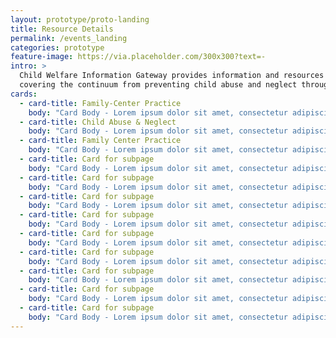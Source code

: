 ```yaml
---
layout: prototype/proto-landing
title: Resource Details
permalink: /events_landing
categories: prototype
feature-image: https://via.placeholder.com/300x300?text=-
intro: >
  Child Welfare Information Gateway provides information and resources on a wide range of child welfare topics,
  covering the continuum from preventing child abuse and neglect through adoption. To support professionals working with children and families involved with child welfare, we offer current information, research, statistics, best practices, and other materials on the topics listed below.
cards:
  - card-title: Family-Center Practice
    body: "Card Body - Lorem ipsum dolor sit amet, consectetur adipiscing elit, sed do eiusmod tempor incididunt ut labore et dolore magna aliqua. "
  - card-title: Child Abuse & Neglect
    body: "Card Body - Lorem ipsum dolor sit amet, consectetur adipiscing elit, sed do eiusmod tempor incididunt ut labore et dolore magna aliqua. "
  - card-title: Family Center Practice
    body: "Card Body - Lorem ipsum dolor sit amet, consectetur adipiscing elit, sed do eiusmod tempor incididunt ut labore et dolore magna aliqua. "
  - card-title: Card for subpage
    body: "Card Body - Lorem ipsum dolor sit amet, consectetur adipiscing elit, sed do eiusmod tempor incididunt ut labore et dolore magna aliqua. "
  - card-title: Card for subpage
    body: "Card Body - Lorem ipsum dolor sit amet, consectetur adipiscing elit, sed do eiusmod tempor incididunt ut labore et dolore magna aliqua. "
  - card-title: Card for subpage
    body: "Card Body - Lorem ipsum dolor sit amet, consectetur adipiscing elit, sed do eiusmod tempor incididunt ut labore et dolore magna aliqua. "
  - card-title: Card for subpage
    body: "Card Body - Lorem ipsum dolor sit amet, consectetur adipiscing elit, sed do eiusmod tempor incididunt ut labore et dolore magna aliqua. "
  - card-title: Card for subpage
    body: "Card Body - Lorem ipsum dolor sit amet, consectetur adipiscing elit, sed do eiusmod tempor incididunt ut labore et dolore magna aliqua. "
  - card-title: Card for subpage
    body: "Card Body - Lorem ipsum dolor sit amet, consectetur adipiscing elit, sed do eiusmod tempor incididunt ut labore et dolore magna aliqua. "
  - card-title: Card for subpage
    body: "Card Body - Lorem ipsum dolor sit amet, consectetur adipiscing elit, sed do eiusmod tempor incididunt ut labore et dolore magna aliqua. "
  - card-title: Card for subpage
    body: "Card Body - Lorem ipsum dolor sit amet, consectetur adipiscing elit, sed do eiusmod tempor incididunt ut labore et dolore magna aliqua. "
  - card-title: Card for subpage
    body: "Card Body - Lorem ipsum dolor sit amet, consectetur adipiscing elit, sed do eiusmod tempor incididunt ut labore et dolore magna aliqua. "
---
```

